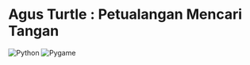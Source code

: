 # Agus Turtle : Petualangan Mencari Tangan
<p align="center">

![Python](https://img.shields.io/badge/Python-3.11-yellow.svg)
![Pygame](https://img.shields.io/badge/Pygame-%2314354C.svg?logo=pygame)
